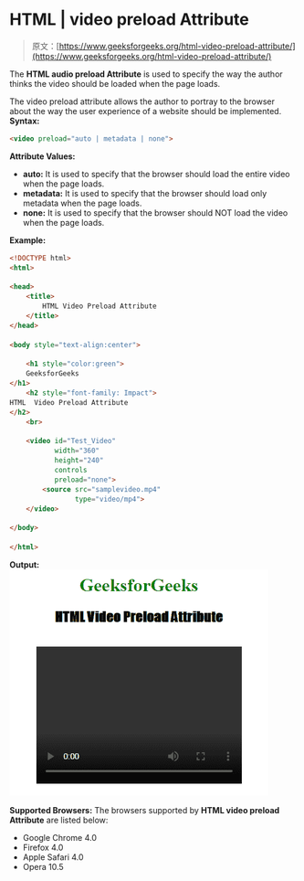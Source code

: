 # HTML | video preload Attribute

> 原文：[https://www.geeksforgeeks.org/html-video-preload-attribute/](https://www.geeksforgeeks.org/html-video-preload-attribute/)

The **HTML audio preload Attribute** is used to specify the way the author thinks the video should be loaded when the page loads.

The video preload attribute allows the author to portray to the browser about the way the user experience of a website should be implemented.
**Syntax:**

```html
<video preload="auto | metadata | none"> 
```

**Attribute Values:**

*   **auto:** It is used to specify that the browser should load the entire video when the page loads.
*   **metadata:** It is used to specify that the browser should load only metadata when the page loads.
*   **none:** It is used to specify that the browser should NOT load the video when the page loads.

**Example:**

```html
<!DOCTYPE html>
<html>

<head>
    <title>
        HTML Video Preload Attribute
    </title>
</head>

<body style="text-align:center">

    <h1 style="color:green"> 
    GeeksforGeeks 
</h1>
    <h2 style="font-family: Impact"> 
HTML  Video Preload Attribute 
</h2>
    <br>

    <video id="Test_Video" 
           width="360"
           height="240" 
           controls 
           preload="none">
        <source src="samplevideo.mp4" 
                type="video/mp4">
    </video>

</body>

</html>
```

**Output:**
![](img/4e7f80da24fd26c8472f0cc092613d8e.png)

**Supported Browsers:** The browsers supported by **HTML video preload Attribute** are listed below:

*   Google Chrome 4.0
*   Firefox 4.0
*   Apple Safari 4.0
*   Opera 10.5